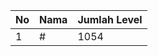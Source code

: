 | No | Nama            | Jumlah Level |
|----|-----------------|--------------|
| 1  | #    |    1054        |
